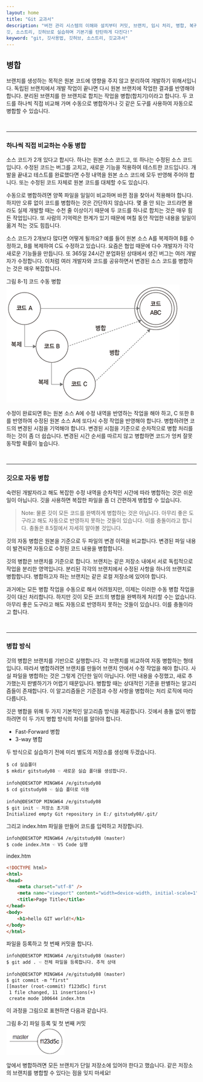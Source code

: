 ```yaml
---
layout: home
title: "Git 교과서"
description: "버전 관리 시스템의 이해와 설치부터 커밋, 브랜치, 임시 처리, 병합, 복귀, 서브모듈, 태그까지
깃, 소스트리, 깃허브로 실습하며 기본기를 탄탄하게 다진다!"
keyword: "git, 깃사용법, 깃허브, 소스트리, 깃교과서"
---
```

## 병합
브랜치를 생성하는 목적은 원본 코드에 영향을 주지 않고 분리하여 개발하기 위해서입니다. 독립된 브랜치에서 개발 작업이 끝나면 다시 원본 브랜치에 작업한 결과를 반영해야 합니다. 분리된 브랜치를 한 브랜치로 합치는 작업을 병합(합치기)이라고 합니다. 두 코드를 하나씩 직접 비교해 가며 수동으로 병합하거나 깃 같은 도구를 사용하여 자동으로 병합할 수 있습니다.  

<br>
<hr>

### 하나씩 직접 비교하는 수동 병합
소스 코드가 2개 있다고 합시다. 하나는 원본 소스 코드고, 또 하나는 수정된 소스 코드입니다. 수정된 코드는 버그를 고치고, 새로운 기능을 적용하여 테스트한 코드입니다. 개발을 끝내고 테스트를 완료했다면 수정 내역을 원본 소스 코드에 모두 반영해 주어야 합니다. 또는 수정된 코드 자체로 원본 코드를 대체할 수도 있습니다.  

수동으로 병합하려면 양쪽 파일을 일일이 비교하며 바뀐 점을 찾아서 적용해야 합니다. 하지만 오류 없이 코드를 병합하는 것은 간단하지 않습니다. 몇 줄 안 되는 코드라면 몰라도 실제 개발할 때는 수천 줄 이상이기 때문에 두 코드를 하나로 합치는 것은 매우 힘든 작업입니다. 또 사람의 기억력은 한계가 있기 때문에 며칠 동안 작업한 내용을 일일이 옮겨 적는 것도 힘듭니다.  

소스 코드가 2개보다 많다면 어떻게 될까요? 예를 들어 원본 소스 A를 복제하여 B를 수정하고, B를 복제하여 C도 수정하고 있습니다. 요즘은 협업 때문에 다수 개발자가 각각 새로운 기능들을 만듭니다. 또 365일 24시간 분업화된 상태에서 생긴 버그는 여러 개발자가 수정합니다. 이처럼 여러 개발자와 코드를 공유하면서 변경된 소스 코드를 병합하는 것은 매우 복잡합니다.  

그림 8-1] 코드 수동 병합  
![](./img/08-1.jpg)

수정이 완료되면 B는 원본 소스 A에 수정 내역을 반영하는 작업을 해야 하고, C 또한 B를 반영하여 수정된 원본 소스 A에 또다시 수정 작업을 반영해야 합니다. 병합하려면 코드의 변경된 시점을 기억해야 합니다. 변경된 시점을 기준으로 순차적으로 병합 처리를 하는 것이 좀 더 쉽습니다. 변경된 시간 순서를 따르지 않고 병합하면 코드가 엉켜 잘못 동작할 확률이 높습니다.  

<br>
<hr>

### 깃으로 자동 병합
숙련된 개발자라고 해도 복잡한 수정 내역을 순차적인 시간에 따라 병합하는 것은 쉬운 일이 아닙니다. 깃을 사용하면 복잡한 파일을 좀 더 간편하게 병합할 수 있습니다.  

>Note: 물론 깃이 모든 코드를 완벽하게 병합하는 것은 아닙니다. 아무리 좋은 도구라고 해도 자동으로 반영하지 못하는 것들이 있습니다. 이를 충돌이라고 합니다. 충돌은 8.5절에서 자세히 알아볼 것입니다.  


깃의 자동 병합은 원본을 기준으로 두 파일의 변경 이력을 비교합니다. 변경된 파일 내용이 발견되면 자동으로 수정된 코드 내용을 병합합니다.  

깃의 병합은 브랜치를 기준으로 합니다. 브랜치는 같은 저장소 내에서 서로 독립적으로 작업을 분리한 영역입니다. 분리된 각각의 브랜치에서 수정된 사항을 하나의 브랜치로 병합합니다. 병합하고자 하는 브랜치는 같은 로컬 저장소에 있어야 합니다.  

과거에는 모든 병합 작업을 수동으로 해서 어려웠지만, 이제는 이러한 수동 병합 작업을 깃이 대신 처리합니다. 하지만 깃이 모든 코드의 병합을 완벽하게 처리할 수는 없습니다. 아무리 좋은 도구라고 해도 자동으로 반영하지 못하는 것들이 있습니다. 이를 충돌이라고 합니다.  

<br>
<hr>

### 병합 방식
깃의 병합은 브랜치를 기반으로 실행합니다. 각 브랜치를 비교하여 자동 병합하는 형태입니다. 따라서 병합하려면 브랜치를 만들어 브랜치 안에서 수정 작업을 해야 합니다. 사실 파일을 병합하는 것은 그렇게 간단한 일이 아닙니다. 어떤 내용을 수정했고, 새로 추가했는지 판별하기가 어렵기 때문입니다. 병합할 때는 상대적인 기준을 판별하는 알고리즘들이 존재합니다. 이 알고리즘들은 기준점과 수정 사항을 병합하는 처리 로직에 따라 다릅니다.  

깃은 병합을 위해 두 가지 기본적인 알고리즘 방식을 제공합니다. 깃에서 충돌 없이 병합하려면 이 두 가지 병합 방식의 차이를 알아야 합니다.  

* Fast-Forward 병합  
* 3-way 병합  

두 방식으로 실습하기 전에 미리 별도의 저장소를 생성해 두겠습니다.  

```
$ cd 실습폴더
$ mkdir gitstudy08 ☜ 새로운 실습 폴더를 생성합니다.

infoh@DESKTOP MINGW64 /e/gitstudy08
$ cd gitstudy08 ☜ 실습 폴더로 이동

infoh@DESKTOP MINGW64 /e/gitstudy08
$ git init ☜ 저장소 초기화
Initialized empty Git repository in E:/ gitstudy08/.git/

```

그리고 index.htm 파일을 만들어 코드를 입력하고 저장합니다.  

```
infoh@DESKTOP MINGW64 /e/gitstudy08 (master)
$ code index.htm ☜ VS Code 실행

```

index.htm
```html
<!DOCTYPE html>
<html>
<head>
    <meta charset="utf-8" />    
    <meta name="viewport" content="width=device-width, initial-scale=1">
    <title>Page Title</title>
</head>
<body>
    <h1>hello GIT world!</h1>
</body>
</html>

```

파일을 등록하고 첫 번째 커밋을 합니다.

```
infoh@DESKTOP MINGW64 /e/gitstudy08 (master)
$ git add . ☜ 전체 파일을 등록합니다. 추적 상태

infoh@DESKTOP MINGW64 /e/gitstudy08 (master)
$ git commit -m "first"
[[master (root-commit) f123d5c] first
 1 file changed, 11 insertions(+)
 create mode 100644 index.htm

```

이 과정을 그림으로 표현하면 다음과 같습니다.  

그림 8-2] 파일 등록 및 첫 번째 커밋  
![](./img/08-2.jpg)


앞에서 병합하려면 모든 브랜치가 단일 저장소에 있어야 한다고 했습니다. 같은 저장소의 브랜치를 병합할 수 있다는 점을 잊지 마세요!  

